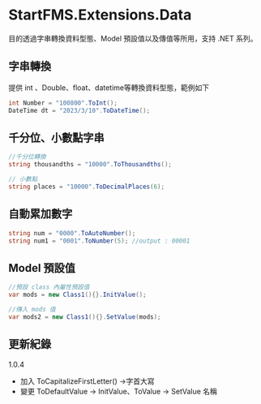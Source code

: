 # StartFMS.Extensions.Data
目的透過字串轉換資料型態、Model 預設值以及傳值等所用，支持 .NET 系列。


## 字串轉換
提供 int 、Double、float、datetime等轉換資料型態，範例如下

```cs
int Number = "100800".ToInt();
DateTime dt = "2023/3/10".ToDateTime();
```

## 千分位、小數點字串
```cs
//千分位轉換
string thousandths = "10000".ToThousandths();

// 小數點
string places = "10000".ToDecimalPlaces(6);
```

## 自動累加數字
```cs
string num = "0000".ToAutoNumber();
string num1 = "0001".ToNumber(5); //output : 00001
```

## Model 預設值
```cs
//預設 class 內屬性預設值
var mods = new Class1(){}.InitValue();

//傳入 mods 值
var mods2 = new Class1(){}.SetValue(mods);
```

## 更新紀錄
1.0.4  
- 加入 ToCapitalizeFirstLetter() ->字首大寫
- 變更 ToDefaultValue -> InitValue、ToValue -> SetValue 名稱

